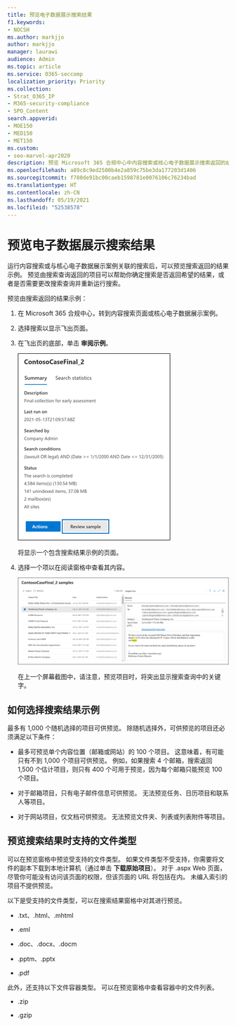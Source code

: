 ```yaml
---
title: 预览电子数据展示搜索结果
f1.keywords:
- NOCSH
ms.author: markjjo
author: markjjo
manager: laurawi
audience: Admin
ms.topic: article
ms.service: O365-seccomp
localization_priority: Priority
ms.collection:
- Strat_O365_IP
- M365-security-compliance
- SPO_Content
search.appverid:
- MOE150
- MED150
- MET150
ms.custom:
- seo-marvel-apr2020
description: 预览 Microsoft 365 合规中心中内容搜索或核心电子数据展示搜索返回的结果示例。
ms.openlocfilehash: a89c8c9ed2500b4e2a859c75be3da177203d1406
ms.sourcegitcommit: f780de91bc00caeb1598781e0076106c76234bad
ms.translationtype: HT
ms.contentlocale: zh-CN
ms.lasthandoff: 05/19/2021
ms.locfileid: "52538578"
---
```

# <a name="preview-ediscovery-search-results"></a>预览电子数据展示搜索结果

运行内容搜索或与核心电子数据展示案例关联的搜索后，可以预览搜索返回的结果示例。 预览由搜索查询返回的项目可以帮助你确定搜索是否返回希望的结果，或者是否需要更改搜索查询并重新运行搜索。

预览由搜索返回的结果示例：

1. 在 Microsoft 365 合规中心，转到内容搜索页面或核心电子数据展示案例。

2. 选择搜索以显示飞出页面。

3. 在飞出页的底部，单击 **审阅示例**。

   ![单击飞出页面上的“审阅示例”来预览结果](../media/PreviewSearchResults1.png)

   将显示一个包含搜索结果示例的页面。

4. 选择一个项以在阅读窗格中查看其内容。

   ![在阅读窗格中预览这些项。](../media/PreviewSearchResults2.png)

   在上一个屏幕截图中，请注意，预览项目时，将突出显示搜索查询中的关键字。

## <a name="how-the-search-result-samples-are-selected"></a>如何选择搜索结果示例

最多有 1,000 个随机选择的项目可供预览。 除随机选择外，可供预览的项目还必须满足以下条件：

- 最多可预览单个内容位置（邮箱或网站）的 100 个项目。 这意味着，有可能只有不到 1,000 个项目可供预览。 例如，如果搜索 4 个邮箱，搜索返回 1,500 个估计项目，则只有 400 个可用于预览，因为每个邮箱只能预览 100 个项目。

- 对于邮箱项目，只有电子邮件信息可供预览。 无法预览任务、日历项目和联系人等项目。

- 对于网站项目，仅文档可供预览。 无法预览文件夹、列表或列表附件等项目。

## <a name="file-types-supported-when-previewing-search-results"></a>预览搜索结果时支持的文件类型

可以在预览窗格中预览受支持的文件类型。 如果文件类型不受支持，你需要将文件的副本下载到本地计算机（通过单击 **下载原始项目**）。 对于 .aspx Web 页面，尽管你可能没有访问该页面的权限，但该页面的 URL 将包括在内。 未编入索引的项目不提供预览。

以下是受支持的文件类型，可以在搜索结果窗格中对其进行预览。
  
- .txt、.html、.mhtml

- .eml

- .doc、.docx、.docm

- .pptm、.pptx

- .pdf

此外，还支持以下文件容器类型。 可以在预览窗格中查看容器中的文件列表。
  
- .zip

- .gzip
